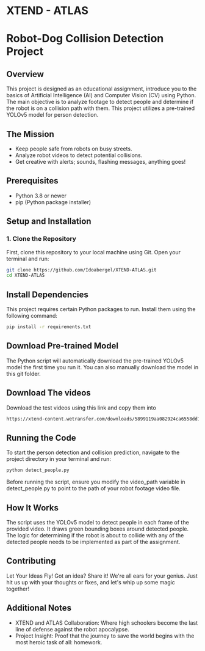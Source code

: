 # XTEND - ATLAS 
# Robot-Dog Collision Detection Project

## Overview
This project is designed as an educational assignment, introduce you to the basics of Artificial Intelligence (AI) and Computer Vision (CV) using Python.
The main objective is to analyze footage to detect people and determine if the robot is on a collision path with them.
This project utilizes a pre-trained YOLOv5 model for person detection.

## The Mission
- Keep people safe from robots on busy streets.
- Analyze robot videos to detect potential collisions.
- Get creative with alerts; sounds, flashing messages, anything goes!


## Prerequisites
- Python 3.8 or newer
- pip (Python package installer)

## Setup and Installation

### 1. Clone the Repository
First, clone this repository to your local machine using Git. Open your terminal and run:

```bash
git clone https://github.com/Idoabergel/XTEND-ATLAS.git
cd XTEND-ATLAS
```

##  Install Dependencies
This project requires certain Python packages to run. Install them using the following command:

```bash
pip install -r requirements.txt
```

## Download Pre-trained Model
The Python script will automatically download the pre-trained YOLOv5 model the first time you run it.
You can also manually download the model in this git folder. 

## Download The videos
Download the test videos using this link and copy them into 
```bash
https://xtend-content.wetransfer.com/downloads/5899119aa082924ca6558dd11d567dae20240314165344/85075a193eb4b519535c9b2b61dc8c3020240314165344/77a906
```

## Running the Code
To start the person detection and collision prediction, navigate to the project directory in your terminal and run:

```bash
python detect_people.py
```

Before running the script, ensure you modify the video_path variable in detect_people.py to point to the path of your robot footage video file.

## How It Works
The script uses the YOLOv5 model to detect people in each frame of the provided video. It draws green bounding boxes around detected people. The logic for determining if the robot is about to collide with any of the detected people needs to be implemented as part of the assignment.


## Contributing

Let Your Ideas Fly!
Got an idea? Share it! We're all ears for your genius. Just hit us up with your thoughts or fixes, and let's whip up some magic together!

## Additional Notes

- XTEND and ATLAS Collaboration: Where high schoolers become the last line of defense against the robot apocalypse.
- Project Insight: Proof that the journey to save the world begins with the most heroic task of all: homework.